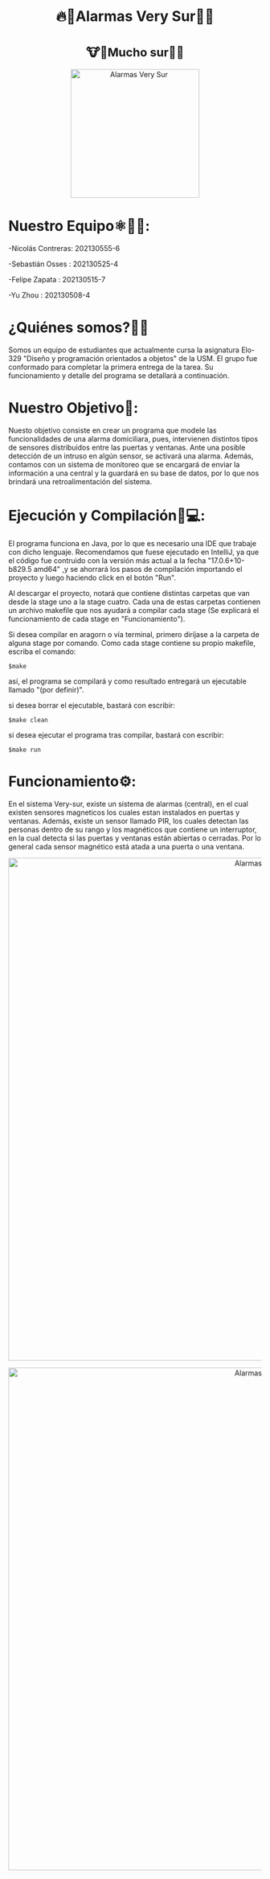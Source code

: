   <h1 align="center">🔥🚨Alarmas Very Sur🚨🔥</h1>
  <h1 align="center"><sub>🐮🐄Mucho sur🥛🥩 </sub></h1>

<p align="center">
  <img src="https://github.com/sbstn-sss/Alarmas_Very_Sur/blob/sub_main/very_sur_isaac.png?raw=true" width="256"  alt="Alarmas Very Sur"/>
</p>

# Nuestro Equipo⚛️👨‍💻:

-Nicolás Contreras:     202130555-6 

-Sebastián Osses  :     202130525-4 

-Felipe Zapata    :     202130515-7

-Yu Zhou          :     202130508-4



# ¿Quiénes somos?🌟🌟
<p align = "left">
Somos un equipo de estudiantes que actualmente cursa la asignatura Elo-329 "Diseño y programación orientados a objetos" de la USM. El grupo fue conformado para completar la primera entrega de la tarea. Su funcionamiento y detalle del programa se detallará a continuación.   
</p> 


# Nuestro Objetivo🚩:
<p align = "left">
Nuesto objetivo consiste en crear un programa que modele las funcionalidades de una alarma domiciliara, pues, intervienen distintos tipos de sensores distribuidos entre las puertas y ventanas. Ante una posible detección de un intruso en algún sensor, se activará una alarma. Además, contamos con un sistema de monitoreo que se encargará de enviar la información a una central y la guardará en su base de datos, por lo que nos brindará una retroalimentación del sistema.  
</p> 


# Ejecución y Compilación🤖💻:
El programa funciona en Java, por lo que es necesario una IDE que trabaje con dicho lenguaje. Recomendamos que fuese ejecutado en IntelliJ, ya que el código fue contruido con la versión más actual a la fecha "17.0.6+10-b829.5 amd64" ,y se ahorrará los pasos de compilación importando el proyecto y luego haciendo click en el botón "Run". 


Al descargar el proyecto, notará que contiene distintas carpetas que van desde la stage uno a la stage cuatro. Cada una de estas carpetas contienen un archivo makefile que nos ayudará a compilar cada stage (Se explicará el funcionamiento de cada stage en "Funcionamiento").

Si desea compilar en aragorn o vía terminal, primero diríjase a la carpeta de alguna stage por comando. Como cada stage contiene su propio makefile, escriba el comando:

```
$make

```
así, el programa se compilará y como resultado entregará un ejecutable llamado "(por definir)".

si desea borrar el ejecutable, bastará con escribir:
```
$make clean

```
si desea ejecutar el programa tras compilar, bastará con escribir:
```
$make run

```


# Funcionamiento⚙️:
En el sistema Very-sur, existe un sistema de alarmas (central), en el cual existen sensores magneticos los cuales estan instalados en puertas y ventanas. Además, existe un sensor llamado PIR, los cuales detectan las personas dentro de su rango y los magnéticos que contiene un interruptor, en la cual detecta si las puertas y ventanas están abiertas o cerradas. Por lo general cada sensor magnético está atada a una puerta o una ventana.


<p align="center">
  <img src="https://github.com/sbstn-sss/Alarmas_Very_Sur/blob/sub_main/UMLdiagram.png?raw=true" width="1000"  alt="Alarmas Very Sur"/>
</p>
<p align="center">
  <img src="https://github.com/sbstn-sss/Alarmas_Very_Sur/blob/main/UMLDiagram.drawio.png?raw=true" width="1000"  alt="Alarmas Very Sur">
</p>
